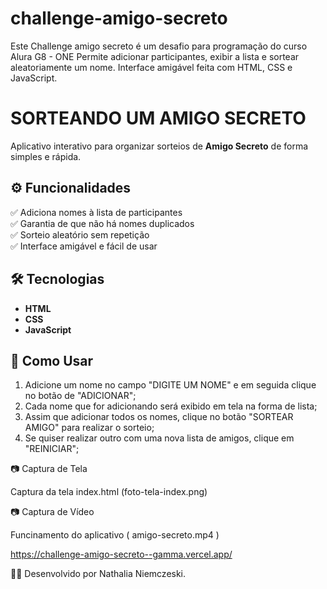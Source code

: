 # challenge-amigo-secreto
  Este Challenge amigo secreto é um desafio para programação do curso Alura G8 - ONE Permite adicionar participantes, exibir a lista e sortear aleatoriamente um nome. Interface amigável feita com HTML, CSS e JavaScript.

  # SORTEANDO UM AMIGO SECRETO

Aplicativo interativo para organizar sorteios de **Amigo Secreto** de forma simples e rápida.  

## ⚙️ Funcionalidades  

✅ Adiciona nomes à lista de participantes  
✅ Garantia de que não há nomes duplicados  
✅ Sorteio aleatório sem repetição  
✅ Interface amigável e fácil de usar  

## 🛠️ Tecnologias  

- **HTML**  
- **CSS**  
- **JavaScript**  

## 📌 Como Usar  

1. Adicione um nome no campo "DIGITE UM NOME" e em seguida clique no botão de "ADICIONAR";
2. Cada nome que for adicionando será exibido em tela na forma de lista;
3. Assim que adicionar todos os nomes, clique no botão "SORTEAR AMIGO" para realizar o sorteio;
4. Se quiser realizar outro com uma nova lista de amigos, clique em "REINICIAR";

📷 Captura de Tela

Captura da tela index.html (foto-tela-index.png)

📷 Captura de Vídeo 

Funcinamento do aplicativo ( amigo-secreto.mp4 )

https://challenge-amigo-secreto--gamma.vercel.app/


👨‍💻 Desenvolvido por Nathalia Niemczeski.
